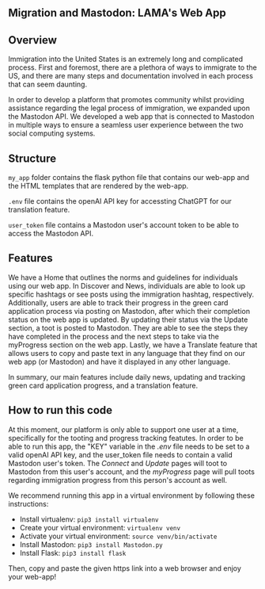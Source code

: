 ## Migration and Mastodon: LAMA's Web App

## Overview
Immigration into the United States is an extremely long and complicated process. First and foremost, there are a plethora of ways to immigrate to the US, and there are many steps and documentation involved in each process that can seem daunting.
 
In order to develop a platform that promotes community whilst providing assistance regarding the legal process of immigration, we expanded upon the Mastodon API. We developed a web app that is connected to Mastodon in multiple ways to ensure a seamless user experience between the two social computing systems. 

## Structure
```my_app``` folder contains the flask python file that contains our web-app and the HTML templates that are rendered by the web-app.

```.env``` file contains the openAI API key for accessting ChatGPT for our translation feature.

```user_token``` file contains a Mastodon user's account token to be able to access the Mastodon API.

## Features
We have a Home that outlines the norms and guidelines for individuals using our web app. In Discover and News, individuals are able to look up specific hashtags or see posts using the immigration hashtag, respectively. Additionally, users are able to track their progress in the green card application process via posting on Mastodon, after which their completion status on the web app is updated. By updating their status via the Update section, a toot is posted to Mastodon. They are able to see the steps they have completed in the process and the next steps to take via the myProgress section on the web app. Lastly, we have a Translate feature that allows users to copy and paste text in any language that they find on our web app (or Mastodon) and have it displayed in any other language. 

In summary, our main features include daily news, updating and tracking green card application progress, and a translation feature.

## How to run this code
At this moment, our platform is only able to support one user at a time, specifically for the tooting and progress tracking featutes. In order to be able to run this app, the "KEY" variable in the _.env_ file needs to be set to a valid openAI API key, and the user_token file needs to contain a valid Mastodon user's token. The _Connect_ and _Update_ pages will toot to Mastodon from this user's account, and the _myProgress_ page will pull toots regarding immigration progress from this person's account as well. 

We recommend running this app in a virtual environment by following these instructions:
- Install virtualenv: ```pip3 install virtualenv```
- Create your virtual environment: ```virtualenv venv```
- Activate your virtual environment: ```source venv/bin/activate```
- Install Mastodon: ```pip3 install Mastodon.py```
- Install Flask: ```pip3 install flask```

Then, copy and paste the given https link into a web browser and enjoy your web-app!
